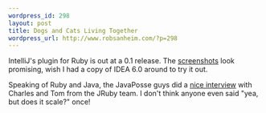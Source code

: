 ```yaml
--- 
wordpress_id: 298
layout: post
title: Dogs and Cats Living Together
wordpress_url: http://www.robsanheim.com/?p=298
---
```

IntelliJ's plugin for Ruby is out at a 0.1 release.  The <a href="http://www.jetbrains.net/confluence/display/RUBYDEV/Ruby+Plugin+0.1+Release+Notes">screenshots</a> look promising, wish I had a copy of IDEA 6.0 around to try it out.

Speaking of Ruby and Java, the JavaPosse guys did a <a href="http://javaposse.com/index.php?post_id=171709">nice interview</a> with Charles and Tom from the JRuby team.   I don't think anyone even said "yea, but does it scale?" once!
